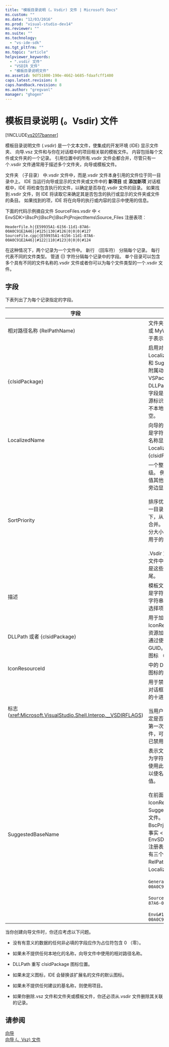 ```yaml
---
title: "模板目录说明 (。Vsdir) 文件 | Microsoft Docs"
ms.custom: ""
ms.date: "12/03/2016"
ms.prod: "visual-studio-dev14"
ms.reviewer: ""
ms.suite: ""
ms.technology: 
  - "vs-ide-sdk"
ms.tgt_pltfrm: ""
ms.topic: "article"
helpviewer_keywords: 
  - ".vsdir 文件"
  - "VSDIR 文件"
  - "模板目录说明文件"
ms.assetid: 9df51800-190e-4662-b685-fdaafcff1400
caps.latest.revision: 8
caps.handback.revision: 8
ms.author: "gregvanl"
manager: "ghogen"
---
```

# 模板目录说明 (。Vsdir) 文件
[!INCLUDE[vs2017banner](../../code-quality/includes/vs2017banner.md)]

模板目录说明文件 (.vsdir) 是一个文本文件，使集成的开发环境 (IDE) 显示文件夹、 向导.vsz 文件和与你在对话框中的项目相关联的模板文件。 内容包括每个文件或文件夹的一个记录。 引用位置中的所有.vsdir 文件会都合并，尽管只有一个.vsdir 文件通常用于描述多个文件夹，向导或模板文件。  
  
 文件夹 （子目录） 中.vsdir 文件中，而是.vsdir 文件本身引用的文件位于同一目录中上。 IDE 当运行向导或显示的文件夹或文件中的 **新项目** 或 **添加新项** 对话框框中，IDE 将检查包含执行的文件，以确定是否存在.vsdir 文件的目录。 如果找到.vsdir 文件，则 IDE 将读取它来确定其是否包含的执行或显示的文件夹或文件的条目。 如果找到的项，IDE 将在向导的执行或内容的显示中使用的信息。  
  
 下面的代码示例摘自文件 SourceFiles.vsdir 中 \< EnvSDK>\BscPrj\BscPrj\BscPrjProjectItems\Source_Files 注册表项︰  
  
```  
HeaderFile.h|{E59935A1-6156-11d1-87A6-00A0C91E2A46}|#125|130|#126|0|0|0|#127  
SourceFile.cpp|{E59935A1-6156-11d1-87A6-00A0C91E2A46}|#122|110|#123|0|0|0|#124  
```  
  
 在这种情况下，两个记录为一个文件中。 新行 （回车符） 分隔每个记录。 每行代表不同的文件类型。 管道 (&#124;) 字符分隔每个记录中的字段。 单个目录可以包含多个具有不同的文件名称的.vsdir 文件或者你可以为每个文件类型的一个.vsdir 文件。  
  
## <a name="fields"></a>字段  
 下表列出了为每个记录指定的字段。  
  
|字段|描述|  
|-----------|-----------------|  
|相对路径名称 (RelPathName)|文件夹、 模板或.vsz 文件，如 HeaderFile.h 或 MyWizard.vsz 的名称。 此字段也可以用于表示的文件夹的名称。|  
|{clsidPackage}|启用对本地化的字符串，如 LocalizedName、 描述、 IconResourceId，和 SuggestedBaseName，在 VSPackage 的附属动态链接库 (DLL) 资源的访问的 VSPackage 的 GUID。 如果未提供 DLLPath，适用 IconResourceId。 **注意︰**  此字段是可选的除非一个或多个以前的字段的资源标识符。 此字段为对于与第三方向导，使其不本地化其文本相对应的.vsdir 文件通常为空。|  
|LocalizedName|向导的模板文件的本地化的名称。 此字段可以是字符串或窗体"#ResID"的资源标识符。 此名称显示在 **添加新项** 对话框。 **注意︰**  如果 LocalizedName 是资源的标识符，则 {clsidPackage} 是必需的。|  
|SortPriority|一个整数，表示此模板文件或向导的相对优先级。 例如，如果此项具有值为 1，此项是具有值其他项的 1 和之前所有项排序值 2 或更大的旁边显示。<br /><br /> 排序优先级是相对于同一目录中的项。 位于同一目录中可能有多个.vsdir 文件。 在这种情况下，从所有项 *。*该目录中的 vsdir 文件进行合并。 具有相同优先级的项中的显示名称不区分大小写字典中的顺序列出。  `_wcsicmp` 函数用于的项进行排序。<br /><br /> .Vsdir 文件中未介绍的项包括一个大于.vsdir 文件中列出的最高优先级编号的优先级。 结果是这些项位于而不考虑其名称显示列表的末尾。|  
|描述|模板文件或向导的本地化的说明。 此字段可以是字符串或窗体"#ResID"的资源标识符。 此字符串会显示在 **新项目** 或 **添加新项** 对话框中选择项目时。|  
|DLLPath 或者 {clsidPackage}|用于加载的模板文件或向导的图标。 通过使用 IconResourceId 情况下，为.dll 或.exe 文件的资源加载图标。 可以识别此.dll 或.exe 文件，通过使用完整路径或使用 VSPackage 的 GUID。 实现的 VSPackage 的 DLL 用于加载图标 （不附属 DLL）。|  
|IconResourceId|中的 DLL 或 VSPackage 的实现确定要显示的图标的 DLL 的资源标识符。|  
|标志 (<xref:Microsoft.VisualStudio.Shell.Interop.__VSDIRFLAGS>)|用于禁用或启用 **名称** 和 **位置** 字段上 **添加新项** 对话框。 值 **标志** 字段是必需的位标志的组合的十进制等效项。<br /><br /> 当用户选择一项上 **新建** 选项卡上，项目将决定是否名称字段和位置字段显示时 **添加新项** 第一次显示对话框。 某一项，通过.vsdir 文件，可以控制仅选择项目时是否将字段启用与已禁用。|  
|SuggestedBaseName|表示文件、 向导或模板的默认名称。 此字段为字符串或窗体"#ResID"的资源标识符。 IDE 使用此值提供项目的默认名称。 一个整数值，以使名称唯一的如 MyFile21.asp 追加此基的值。<br /><br /> 在前面的列表中，说明、 DLLPath、 IconResourceId、 标志和 SuggestedBaseNumber 仅适用于模板和向导文件。 这些字段不适用于文件夹。 BscPrjProjectItems 文件中的代码中阐释这一事实 \< EnvSDK>\BscPrj\BscPrj\BscPrjProjectItems 注册表项。 此文件包含每个记录的四个字段具有三个记录 （一个用于每个文件夹）︰ RelPathName，{clsidPackage} LocalizedName 和 SortPriority。<br /><br /> `General&#124;{E59935A1-6156-11d1-87A6-00A0C91E2A46}&#124;#110&#124;100`<br /><br /> `Source_Files&#124;{E59935A1-6156-11d1-87A6-00A0C91E2A46}&#124;#111&#124;110`<br /><br /> `Env&#124;{E59935A1-6156-11d1-87A6-00A0C91E2A46}&#124;#112&#124;120`|  
  
 当你创建向导文件时，你还应考虑以下问题。  
  
-   没有有意义的数据的任何非必填的字段应作为占位符包含 0 （零）。  
  
-   如果未不提供任何本地化的名称，向导文件中使用的相对路径名称。  
  
-   DLLPath 重写 clsidPackage 图标位置。  
  
-   如果未定义图标，IDE 会替换该扩展名的文件的默认图标。  
  
-   如果未不提供任何建议的基名称，则使用项目。  
  
-   如果你删除.vsz 文件和文件夹或模板文件，你还必须从.vsdir 文件删除其关联的记录。  
  
## <a name="see-also"></a>请参阅  
 [向导](../../extensibility/internals/wizards.md)   
 [向导 (。Vsz) 文件](../../extensibility/internals/wizard-dot-vsz-file.md)